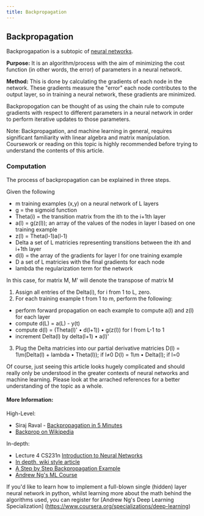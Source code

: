 ```yaml
---
title: Backpropagation
---
```

## Backpropagation


Backprogapation is a subtopic of [neural networks](../neural-networks/index.md).

**Purpose:** It is an algorithm/process with the aim of minimizing the cost function (in other words, the error) of parameters in a neural network. 

**Method:** This is done by calculating the gradients of each node in the network. These gradients measure the "error" each node contributes to the output layer, so in training a neural network, these gradients are minimized.

Backpropogation can be thought of as using the chain rule to compute gradients with respect to different parameters in a neural network in order to perform iterative updates to those parameters. 

Note: Backpropagation, and machine learning in general, requires significant familiarity with linear algebra and matrix manipulation. Coursework or reading on this topic is highly recommended before trying to understand the contents of this article. 

### Computation

The process of backpropagation can be explained in three steps.

Given the following

- m training examples (x,y) on a neural network of L layers
- g = the sigmoid function
- Theta(i) = the transition matrix from the ith to the i+1th layer
- a(l) = g(z(l)); an array of the values of the nodes in layer l based on one training example
- z(l) = Theta(l-1)a(l-1)
- Delta a set of L matricies representing transitions between the ith and i+1th layer
- d(l) = the array of the gradients for layer l for one training example
- D a set of L matricies with the final gradients for each node
- lambda the regularization term for the network

In this case, for matrix M, M' will denote the transpose of matrix M

1. Assign all entries of the Delta(i), for i from 1 to L, zero.
2. For each training example t from 1 to m, perform the following:

  - perform forward propagation on each example to compute a(l) and z(l) for each layer
  - compute d(L) = a(L) - y(t)
  - compute d(l) = (Theta(l)' • d(l+1)) • g(z(l)) for l from L-1 to 1
  - increment Delta(l) by delta(l+1) • a(l)'

3. Plug the Delta matricies into our partial derivative matricies
   D(l) = 1\m(Delta(l) + lambda • Theta(l)); if l≠0
   D(l) = 1\m • Delta(l); if l=0

Of course, just seeing this article looks hugely complicated and should really only be understood in the greater contexts of neural networks and machine learning. Please look at the arrached references for a better understanding of the topic as a whole.

#### More Information:

High-Level:
* Siraj Raval - [Backpropagation in 5 Minutes](https://www.youtube.com/watch?v=q555kfIFUCM)
* [Backprop on Wikipedia](https://en.wikipedia.org/wiki/Backpropagation)

In-depth: 
* Lecture 4 CS231n [Introduction to Neural Networks](https://youtu.be/d14TUNcbn1k?t=354)
* [In depth, wiki style article](https://brilliant.org/wiki/backpropagation/)
* [A Step by Step Backpropagation Example](https://mattmazur.com/2015/03/17/a-step-by-step-backpropagation-example/)
* [Andrew Ng's ML Course](https://www.coursera.org/learn/machine-learning/)

If you'd like to learn how to implement a full-blown single (hidden) layer neural network in python, whilst learning more about the math behind the algorithms used, you can register for [Andrew Ng's Deep Learning Specialization] (https://www.coursera.org/specializations/deep-learning)

